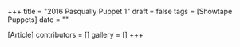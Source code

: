 +++
title = "2016 Pasqually Puppet 1"
draft = false
tags = [Showtape Puppets]
date = ""

[Article]
contributors = []
gallery = []
+++